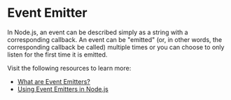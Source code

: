 # Event Emitter

In Node.js, an event can be described simply as a string with a corresponding callback. An event can be "emitted" (or, in other words, the corresponding callback be called) multiple times or you can choose to only listen for the first time it is emitted.

Visit the following resources to learn more:

- [What are Event Emitters?](https://nodejs.dev/en/learn/the-nodejs-event-emitter)
- [Using Event Emitters in Node.js](https://www.digitalocean.com/community/tutorials/using-event-emitters-in-node-js)
